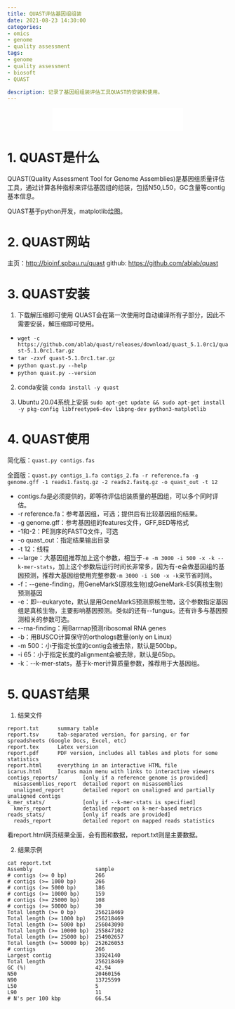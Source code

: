 ```yaml
---
title: QUAST评估基因组组装
date: 2021-08-23 14:30:00
categories: 
- omics
- genome
- quality assessment
tags:
- genome
- quality assessment
- biosoft
- QUAST

description: 记录了基因组组装评估工具QUAST的安装和使用。
---
```


<div align="middle"><iframe frameborder="no" border="0" marginwidth="0" marginheight="0" width=298 height=52 src="//music.163.com/outchain/player?type=2&id=1697043&auto=1&height=32"></iframe></div>

# 1. QUAST是什么
QUAST(Quality Assessment Tool for Genome Assemblies)是基因组质量评估工具，通过计算各种指标来评估基因组的组装，包括N50,L50，GC含量等contig基本信息。

QUAST基于python开发，matplotlib绘图。

# 2. QUAST网站
主页：http://bioinf.spbau.ru/quast
github: https://github.com/ablab/quast

# 3. QUAST安装
1. 下载解压缩即可使用
QUAST会在第一次使用时自动编译所有子部分，因此不需要安装，解压缩即可使用。
- `wget -c https://github.com/ablab/quast/releases/download/quast_5.1.0rc1/quast-5.1.0rc1.tar.gz`
- `tar -zxvf quast-5.1.0rc1.tar.gz`
- `python quast.py --help`
- `python quast.py --version`

2. conda安装
`conda install -y quast`

3. Ubuntu 20.04系统上安装
`sudo apt-get update && sudo apt-get install -y pkg-config libfreetype6-dev libpng-dev python3-matplotlib`


# 4. QUAST使用
简化版：`quast.py contigs.fas`

全面版：`quast.py contigs_1.fa contigs_2.fa -r reference.fa -g genome.gff -1 reads1.fastq.gz -2 reads2.fastq.gz -o quast_out -t 12`

- contigs.fa是必须提供的，即等待评估组装质量的基因组，可以多个同时评估。
- -r reference.fa：参考基因组，可选；提供后有比较基因组的结果。
- -g genome.gff：参考基因组的features文件，GFF,BED等格式
- -1和-2：PE测序的FASTQ文件，可选
- -o quast_out：指定结果输出目录
- -t 12：线程
- --large：大基因组推荐加上这个参数，相当于`-e -m 3000 -i 500 -x -k --k-mer-stats`，加上这个参数后运行时间长非常多，因为有-e会做基因组的基因预测，推荐大基因组使用完整参数`-m 3000 -i 500 -x -k`来节省时间。
- -f：--gene-finding，用GeneMarkS(原核生物)或GeneMark-ES(真核生物)预测基因
- -e：即--eukaryote，默认是用GeneMarkS预测原核生物，这个参数指定基因组是真核生物，主要影响基因预测。类似的还有--fungus。还有许多与基因预测相关的参数可选。
- --rna-finding：用Barrnap预测ribosomal RNA genes
- -b：用BUSCO计算保守的orthologs数量(only on Linux)
- -m 500：小于指定长度的contig会被去除，默认是500bp。
- -i 65：小于指定长度的alignment会被去除，默认是65bp。
- -k：--k-mer-stats，基于k-mer计算质量参数，推荐用于大基因组。

# 5. QUAST结果
1. 结果文件

```
report.txt      summary table
report.tsv      tab-separated version, for parsing, or for spreadsheets (Google Docs, Excel, etc)  
report.tex      Latex version
report.pdf      PDF version, includes all tables and plots for some statistics
report.html     everything in an interactive HTML file
icarus.html     Icarus main menu with links to interactive viewers
contigs_reports/        [only if a reference genome is provided]
  misassemblies_report  detailed report on misassemblies
  unaligned_report      detailed report on unaligned and partially unaligned contigs
k_mer_stats/            [only if --k-mer-stats is specified]
  kmers_report          detailed report on k-mer-based metrics
reads_stats/            [only if reads are provided]
  reads_report          detailed report on mapped reads statistics
```

看report.html网页结果全面，会有图和数据，report.txt则是主要数据。

2. 结果示例

```
cat report.txt
Assembly                    sample
# contigs (>= 0 bp)         266
# contigs (>= 1000 bp)      266
# contigs (>= 5000 bp)      186
# contigs (>= 10000 bp)     159
# contigs (>= 25000 bp)     108
# contigs (>= 50000 bp)     30
Total length (>= 0 bp)      256218469
Total length (>= 1000 bp)   256218469
Total length (>= 5000 bp)   256043090
Total length (>= 10000 bp)  255847102
Total length (>= 25000 bp)  254902657
Total length (>= 50000 bp)  252626053
# contigs                   266
Largest contig              33924140
Total length                256218469
GC (%)                      42.94
N50                         20460156
N90                         13725599
L50                         5
L90                         11
# N's per 100 kbp           66.54
```